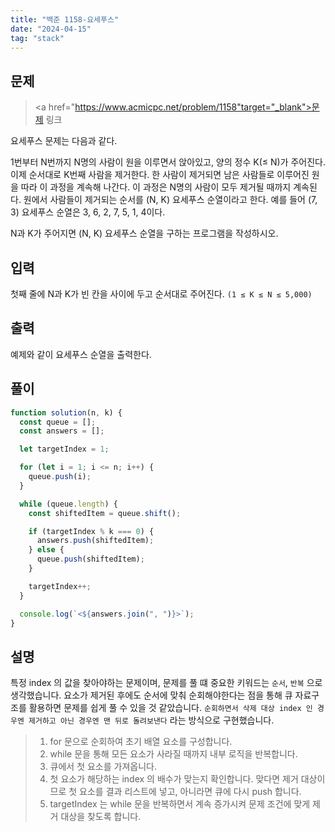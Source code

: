 ```yaml
---
title: "백준 1158-요세푸스"
date: "2024-04-15"
tag: "stack"
---
```


## 문제

> <a href="https://www.acmicpc.net/problem/1158"target="_blank">문제 링크</a>

요세푸스 문제는 다음과 같다.

1번부터 N번까지 N명의 사람이 원을 이루면서 앉아있고, 양의 정수 K(≤ N)가 주어진다. 이제 순서대로 K번째 사람을 제거한다. 한 사람이 제거되면 남은 사람들로 이루어진 원을 따라 이 과정을 계속해 나간다. 이 과정은 N명의 사람이 모두 제거될 때까지 계속된다. 원에서 사람들이 제거되는 순서를 (N, K) 요세푸스 순열이라고 한다. 예를 들어 (7, 3) 요세푸스 순열은 3, 6, 2, 7, 5, 1, 4이다.

N과 K가 주어지면 (N, K) 요세푸스 순열을 구하는 프로그램을 작성하시오.

## 입력

첫째 줄에 N과 K가 빈 칸을 사이에 두고 순서대로 주어진다. `(1 ≤ K ≤ N ≤ 5,000)`

## 출력

예제와 같이 요세푸스 순열을 출력한다.

## 풀이

```ts
function solution(n, k) {
  const queue = [];
  const answers = [];

  let targetIndex = 1;

  for (let i = 1; i <= n; i++) {
    queue.push(i);
  }

  while (queue.length) {
    const shiftedItem = queue.shift();

    if (targetIndex % k === 0) {
      answers.push(shiftedItem);
    } else {
      queue.push(shiftedItem);
    }

    targetIndex++;
  }

  console.log(`<${answers.join(", ")}>`);
}
```

## 설명

특정 index 의 값을 찾아야하는 문제이며, 문제를 풀 떄 중요한 키워드는 `순서`, `반복` 으로 생각했습니다. 요소가 제거된 후에도 순서에 맞춰 순회해야한다는 점을 통해 큐 자료구조를 활용하면 문제를 쉽게 풀 수 있을 것 같았습니다. `순회하면서 삭제 대상 index 인 경우엔 제거하고 아닌 경우엔 맨 뒤로 돌려보낸다` 라는 방식으로 구현했습니다.

> 1. for 문으로 순회하여 초기 배열 요소를 구성합니다.
> 2. while 문을 통해 모든 요소가 사라질 때까지 내부 로직을 반복합니다.
> 3. 큐에서 첫 요소를 가져옵니다.
> 4. 첫 요소가 해당하는 index 의 배수가 맞는지 확인합니다. 맞다면 제거 대상이므로 첫 요소를 결과 리스트에 넣고, 아니라면 큐에 다시 push 합니다.
> 5. targetIndex 는 while 문을 반복하면서 계속 증가시켜 문제 조건에 맞게 제거 대상을 찾도록 합니다.
